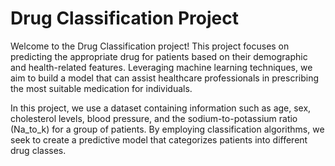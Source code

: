 
# Drug Classification Project
Welcome to the Drug Classification project! This project focuses on predicting the appropriate drug for patients based on their demographic and health-related features. Leveraging machine learning techniques, we aim to build a model that can assist healthcare professionals in prescribing the most suitable medication for individuals.

In this project, we use a dataset containing information such as age, sex, cholesterol levels, blood pressure, and the sodium-to-potassium ratio (Na_to_k) for a group of patients. By employing classification algorithms, we seek to create a predictive model that categorizes patients into different drug classes.

